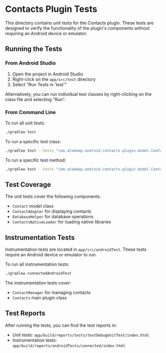 # Contacts Plugin Tests

This directory contains unit tests for the Contacts plugin. These tests are designed to verify the functionality of the plugin's components without requiring an Android device or emulator.

## Running the Tests

### From Android Studio

1. Open the project in Android Studio
2. Right-click on the `app/src/test` directory
3. Select "Run Tests in 'test'"

Alternatively, you can run individual test classes by right-clicking on the class file and selecting "Run".

### From Command Line

To run all unit tests:

```bash
./gradlew test
```

To run a specific test class:

```bash
./gradlew test --tests "com.atakmap.android.contacts.plugin.model.ContactTest"
```

To run a specific test method:

```bash
./gradlew test --tests "com.atakmap.android.contacts.plugin.model.ContactTest.testContactCreation"
```

## Test Coverage

The unit tests cover the following components:

- `Contact` model class
- `ContactAdapter` for displaying contacts
- `DatabaseHelper` for database operations
- `ContactsNativeLoader` for loading native libraries

## Instrumentation Tests

Instrumentation tests are located in `app/src/androidTest`. These tests require an Android device or emulator to run.

To run all instrumentation tests:

```bash
./gradlew connectedAndroidTest
```

The instrumentation tests cover:

- `ContactManager` for managing contacts
- `Contacts` main plugin class

## Test Reports

After running the tests, you can find the test reports in:

- Unit tests: `app/build/reports/tests/testDebugUnitTest/index.html`
- Instrumentation tests: `app/build/reports/androidTests/connected/index.html` 